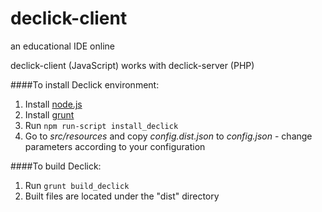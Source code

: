 declick-client
=========

an educational IDE online

declick-client (JavaScript) works with declick-server (PHP)

####To install Declick environment:
1. Install [node.js](https://nodejs.org/)
2. Install [grunt](http://gruntjs.com)
3. Run `npm run-script install_declick`
4. Go to *src/resources* and copy *config.dist.json* to *config.json* - change parameters according to your configuration

####To build Declick:
1. Run `grunt build_declick`
2. Built files are located under the "dist" directory